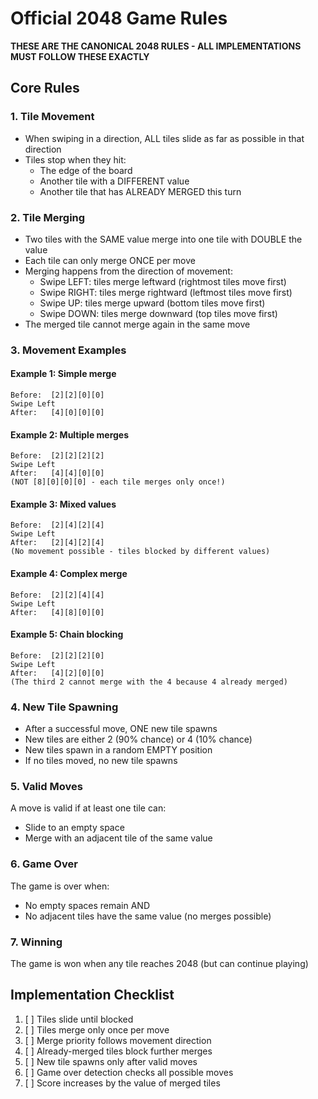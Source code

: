 # Official 2048 Game Rules

**THESE ARE THE CANONICAL 2048 RULES - ALL IMPLEMENTATIONS MUST FOLLOW THESE EXACTLY**

## Core Rules

### 1. Tile Movement
- When swiping in a direction, ALL tiles slide as far as possible in that direction
- Tiles stop when they hit:
  - The edge of the board
  - Another tile with a DIFFERENT value
  - Another tile that has ALREADY MERGED this turn

### 2. Tile Merging
- Two tiles with the SAME value merge into one tile with DOUBLE the value
- Each tile can only merge ONCE per move
- Merging happens from the direction of movement:
  - Swipe LEFT: tiles merge leftward (rightmost tiles move first)
  - Swipe RIGHT: tiles merge rightward (leftmost tiles move first)
  - Swipe UP: tiles merge upward (bottom tiles move first)
  - Swipe DOWN: tiles merge downward (top tiles move first)
- The merged tile cannot merge again in the same move

### 3. Movement Examples

#### Example 1: Simple merge
```
Before:  [2][2][0][0]
Swipe Left
After:   [4][0][0][0]
```

#### Example 2: Multiple merges
```
Before:  [2][2][2][2]
Swipe Left
After:   [4][4][0][0]
(NOT [8][0][0][0] - each tile merges only once!)
```

#### Example 3: Mixed values
```
Before:  [2][4][2][4]
Swipe Left
After:   [2][4][2][4]
(No movement possible - tiles blocked by different values)
```

#### Example 4: Complex merge
```
Before:  [2][2][4][4]
Swipe Left
After:   [4][8][0][0]
```

#### Example 5: Chain blocking
```
Before:  [2][2][2][0]
Swipe Left
After:   [4][2][0][0]
(The third 2 cannot merge with the 4 because 4 already merged)
```

### 4. New Tile Spawning
- After a successful move, ONE new tile spawns
- New tiles are either 2 (90% chance) or 4 (10% chance)
- New tiles spawn in a random EMPTY position
- If no tiles moved, no new tile spawns

### 5. Valid Moves
A move is valid if at least one tile can:
- Slide to an empty space
- Merge with an adjacent tile of the same value

### 6. Game Over
The game is over when:
- No empty spaces remain AND
- No adjacent tiles have the same value (no merges possible)

### 7. Winning
The game is won when any tile reaches 2048 (but can continue playing)

## Implementation Checklist

1. [ ] Tiles slide until blocked
2. [ ] Tiles merge only once per move
3. [ ] Merge priority follows movement direction
4. [ ] Already-merged tiles block further merges
5. [ ] New tile spawns only after valid moves
6. [ ] Game over detection checks all possible moves
7. [ ] Score increases by the value of merged tiles